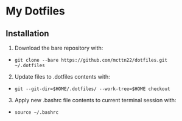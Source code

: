 # My Dotfiles

## Installation

1. Download the bare repository with:

- ```
  git clone --bare https://github.com/mcttn22/dotfiles.git ~/.dotfiles
  ```

2. Update files to .dotfiles contents with:

- ```
  git --git-dir=$HOME/.dotfiles/ --work-tree=$HOME checkout
  ```

3. Apply new .bashrc file contents to current terminal session with:

- ```
  source ~/.bashrc
  ```

